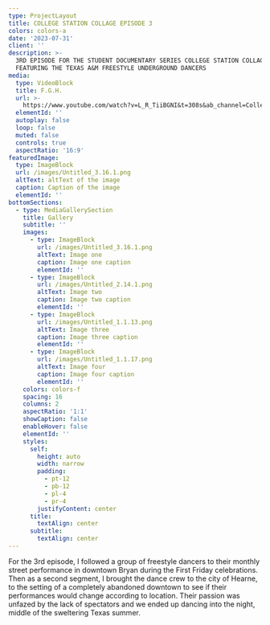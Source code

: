 ```yaml
---
type: ProjectLayout
title: COLLEGE STATION COLLAGE EPISODE 3
colors: colors-a
date: '2023-07-31'
client: ''
description: >-
  3RD EPISODE FOR THE STUDENT DOCUMENTARY SERIES COLLEGE STATION COLLAGE.
  FEATURING THE TEXAS A&M FREESTYLE UNDERGROUND DANCERS
media:
  type: VideoBlock
  title: F.G.H.
  url: >-
    https://www.youtube.com/watch?v=L_R_TiiBGNI&t=308s&ab_channel=CollegeStationCollage
  elementId: ''
  autoplay: false
  loop: false
  muted: false
  controls: true
  aspectRatio: '16:9'
featuredImage:
  type: ImageBlock
  url: /images/Untitled_3.16.1.png
  altText: altText of the image
  caption: Caption of the image
  elementId: ''
bottomSections:
  - type: MediaGallerySection
    title: Gallery
    subtitle: ''
    images:
      - type: ImageBlock
        url: /images/Untitled_3.16.1.png
        altText: Image one
        caption: Image one caption
        elementId: ''
      - type: ImageBlock
        url: /images/Untitled_2.14.1.png
        altText: Image two
        caption: Image two caption
        elementId: ''
      - type: ImageBlock
        url: /images/Untitled_1.1.13.png
        altText: Image three
        caption: Image three caption
        elementId: ''
      - type: ImageBlock
        url: /images/Untitled_1.1.17.png
        altText: Image four
        caption: Image four caption
        elementId: ''
    colors: colors-f
    spacing: 16
    columns: 2
    aspectRatio: '1:1'
    showCaption: false
    enableHover: false
    elementId: ''
    styles:
      self:
        height: auto
        width: narrow
        padding:
          - pt-12
          - pb-12
          - pl-4
          - pr-4
        justifyContent: center
      title:
        textAlign: center
      subtitle:
        textAlign: center
---
```

For the 3rd episode, I followed a group of freestyle dancers to their monthly street performance in downtown Bryan during the First Friday celebrations. Then as a second segment, I brought the dance crew to the city of Hearne, to the setting of a completely abandoned downtown to see if their performances would change according to location. Their passion was unfazed by the lack of spectators and we ended up dancing into the night, middle of the sweltering Texas summer.
